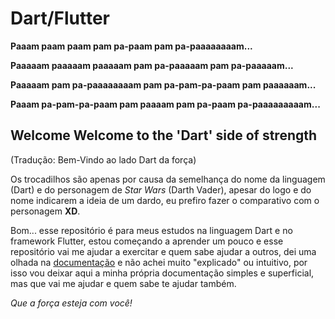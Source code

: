 # Dart/Flutter

**Paaam paam paam pam pa-paam pam pa-paaaaaaaam...**

**Paaaaam paaaaam paaaaam pam pa-paaaaam pam pa-paaaaam...**


**Paaaaam pam pa-paaaaaaaam pam pa-pam-pa-paam pam paaaaaam...**

**Paaam pa-pam-pa-paam pam paaaam pam pa-paam pa-paaaaaaaaam...**

## Welcome Welcome to the 'Dart' side of strength
(Tradução: Bem-Vindo ao lado Dart da força)

Os trocadilhos são apenas por causa da semelhança do nome da linguagem (Dart) e do personagem de *Star Wars* (Darth Vader), apesar do logo e do nome indicarem a ideia de um dardo, eu prefiro fazer o comparativo com o personagem **XD**.

Bom... esse repositório é para meus estudos na linguagem Dart e no framework Flutter, estou começando a aprender um pouco e esse repositório vai me ajudar a exercitar e quem sabe ajudar a outros, dei uma olhada na [documentação](https://api.dart.dev/stable/2.8.4/dart-core/dart-core-library.html "Documentação da Linguagem") e não achei muito "explicado" ou intuitivo, por isso vou deixar aqui a minha própria documentação simples e superficial, mas que vai me ajudar e quem sabe te ajudar também.

*Que a força esteja com você!*